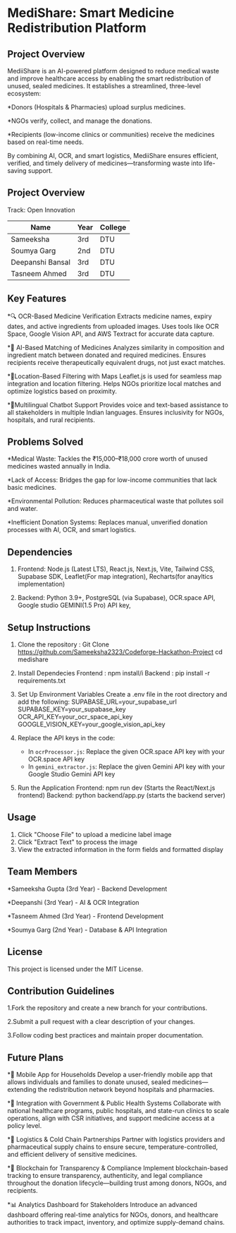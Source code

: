 

#  MediShare: Smart Medicine Redistribution Platform

##  Project Overview
MediiShare is an AI-powered platform designed to reduce medical waste and improve healthcare access by enabling the smart redistribution of unused, sealed medicines. It establishes a streamlined, three-level ecosystem:

*Donors (Hospitals & Pharmacies) upload surplus medicines.

*NGOs verify, collect, and manage the donations.

*Recipients (low-income clinics or communities) receive the medicines based on real-time needs.

By combining AI, OCR, and smart logistics, MediiShare ensures efficient, verified, and timely delivery of medicines—transforming waste into life-saving support.

##  Project Overview
Track: Open Innovation

| Name | Year | College |
|------|------|--------|
| Sameeksha | 3rd | DTU |
| Soumya Garg | 2nd | DTU |
| Deepanshi Bansal | 3rd | DTU |
| Tasneem Ahmed | 3rd | DTU |

## Key Features 
*🔍 OCR-Based Medicine Verification
Extracts medicine names, expiry dates, and active ingredients from uploaded images.
Uses tools like OCR Space, Google Vision API, and AWS Textract for accurate data capture.

*🧠  AI-Based Matching of Medicines
Analyzes similarity in composition and ingredient match between donated and required medicines.
Ensures recipients receive therapeutically equivalent drugs, not just exact matches.

*📍Location-Based Filtering with Maps
Leaflet.js is used for seamless map integration and location filtering.
Helps NGOs prioritize local matches and optimize logistics based on proximity.

*💬Multilingual Chatbot Support
Provides voice and text-based assistance to all stakeholders in multiple Indian languages.
Ensures inclusivity for NGOs, hospitals, and rural recipients.


## Problems Solved
*Medical Waste: Tackles the ₹15,000–₹18,000 crore worth of unused medicines wasted annually in India.

*Lack of Access: Bridges the gap for low-income communities that lack basic medicines.

*Environmental Pollution: Reduces pharmaceutical waste that pollutes soil and water.

*Inefficient Donation Systems: Replaces manual, unverified donation processes with AI, OCR, and smart logistics.

## Dependencies

1. Frontend: 
Node.js (Latest LTS),
React.js, Next.js, Vite,
Tailwind CSS,
Supabase SDK,
Leaflet(For map integration),
Recharts(for anayltics implementation)


3. Backend:
Python 3.9+,
PostgreSQL (via Supabase),
OCR.space API, 
Google studio GEMINI(1.5 Pro) API key,


## Setup Instructions 
1. Clone the repository :
   Git Clone https://github.com/Sameeksha2323/Codeforge-Hackathon-Project
   cd medishare
   
2. Install Dependecies
   Frontend : npm install/i
   Backend : pip install -r requirements.txt
   
3. Set Up Environment Variables
   Create a .env file in the root directory and add the following:
   SUPABASE_URL=your_supabase_url
   SUPABASE_KEY=your_supabase_key
   OCR_API_KEY=your_ocr_space_api_key
   GOOGLE_VISION_KEY=your_google_vision_api_key

4. Replace the API keys in the code:
   - In `ocrProcessor.js`: Replace the given OCR.space API key with your OCR.space API key
   - In `gemini_extractor.js`: Replace the given Gemini API key with your Google Studio Gemini API key
   
5. Run the Application
   Frontend: npm run dev  (Starts the React/Next.js frontend)
   Backend: python backend/app.py (starts the backend server) 

## Usage

1. Click "Choose File" to upload a medicine label image
2. Click "Extract Text" to process the image
4. View the extracted information in the form fields and formatted display



## Team Members
*Sameeksha Gupta (3rd Year) - Backend Development

*Deepanshi (3rd Year) - AI & OCR Integration

*Tasneem Ahmed (3rd Year) - Frontend Development

*Soumya Garg (2nd Year) - Database & API Integration


## License
This project is licensed under the MIT License.

## Contribution Guidelines
1.Fork the repository and create a new branch for your contributions.

2.Submit a pull request with a clear description of your changes.

3.Follow coding best practices and maintain proper documentation.

## Future Plans
*📱 Mobile App for Households
Develop a user-friendly mobile app that allows individuals and families to donate unused, sealed medicines—extending the redistribution network beyond hospitals and pharmacies.

*🏥 Integration with Government & Public Health Systems
Collaborate with national healthcare programs, public hospitals, and state-run clinics to scale operations, align with CSR initiatives, and support medicine access at a policy level.

*🚚 Logistics & Cold Chain Partnerships
Partner with logistics providers and pharmaceutical supply chains to ensure secure, temperature-controlled, and efficient delivery of sensitive medicines.

*🔗 Blockchain for Transparency & Compliance
Implement blockchain-based tracking to ensure transparency, authenticity, and legal compliance throughout the donation lifecycle—building trust among donors, NGOs, and recipients.

*📊 Analytics Dashboard for Stakeholders
Introduce an advanced dashboard offering real-time analytics for NGOs, donors, and healthcare authorities to track impact, inventory, and optimize supply-demand chains.



